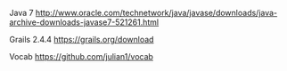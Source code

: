 
Java 7
http://www.oracle.com/technetwork/java/javase/downloads/java-archive-downloads-javase7-521261.html

Grails 2.4.4
https://grails.org/download

Vocab
https://github.com/julian1/vocab


